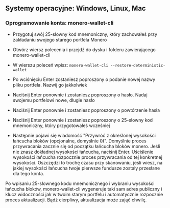 ## Systemy operacyjne:  Windows, Linux, Mac

### Oprogramowanie konta:  monero-wallet-cli

- Przygotuj swój 25-słowny kod mnemoniczny, który zachowałeś przy zakładaniu swojego starego portfela Monero
 
- Otwórz wiersz polecenia i przejdź do dysku i folderu zawierającego monero-wallet-cli

- W wierszu poleceń wpisz: `monero-wallet-cli --restore-deterministic-wallet`

- Po wciśnięciu Enter zostaniesz poproszony o podanie nowej nazwy pliku portfela. Nazwij go jakkolwiek

- Naciśnij Enter ponownie i zostaniesz poproszony o hasło. Nadaj swojemu portfelowi nowe, długie hasło

- Naciśnij Enter ponownie i zostaniesz poproszony o powtórzenie hasła

- Naciśnij Enter ponownie i zostaniesz poproszony o 25-słowny kod mnemoniczny, który przygotowałeś wcześniej

-  Następnie pojawi się wiadomość "Przywróć z określonej wysokości łańcucha bloków (opcjonalne, domyślnie 0)". Domyślnie proces przywracania zacznie się od początku łańcucha bloków monero. Jeśli nie znasz dokładnej wysokości łańcucha, naciśnij Enter. Uściślenie wysokości łańcucha rozpocznie proces przywracania od tej konkretnej wysokości. Oszczędzi to trochę czasu przy skanowaniu, jeśli wiesz, na jakiej wysokości łańcucha twoje pierwsze fundusze zostały przesłane dla tego konta.

Po wpisaniu 25-słownego kodu mnemonicznego i wybraniu wysokości łańcucha bloków, monero-wallet-cli wygeneruje taki sam adres publiczny i klucz widoczności jak w twoim starym portfelu i automatycznie rozpocznie proces aktualizacji. Bądź cierpliwy, aktualizacja może zająć chwilę.

